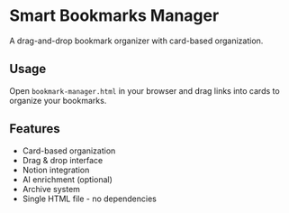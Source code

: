 # Smart Bookmarks Manager

A drag-and-drop bookmark organizer with card-based organization.

## Usage

Open `bookmark-manager.html` in your browser and drag links into cards to organize your bookmarks.

## Features

- Card-based organization
- Drag & drop interface  
- Notion integration
- AI enrichment (optional)
- Archive system
- Single HTML file - no dependencies 